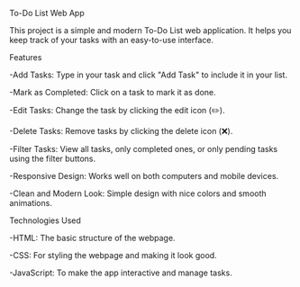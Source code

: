 To-Do List Web App

This project is a simple and modern To-Do List web application. It helps you keep track of your tasks with an easy-to-use interface.

Features

  -Add Tasks: Type in your task and click "Add Task" to include it in your list.
  
  -Mark as Completed: Click on a task to mark it as done.
  
  -Edit Tasks: Change the task by clicking the edit icon (✏️).
  
  -Delete Tasks: Remove tasks by clicking the delete icon (❌).
  
  -Filter Tasks: View all tasks, only completed ones, or only pending tasks using the filter buttons.
  
  -Responsive Design: Works well on both computers and mobile devices.
  
  -Clean and Modern Look: Simple design with nice colors and smooth animations.

Technologies Used

  -HTML: The basic structure of the webpage.

  -CSS: For styling the webpage and making it look good.

  -JavaScript: To make the app interactive and manage tasks.
